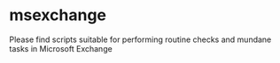 # msexchange

Please find scripts suitable for performing routine checks and mundane tasks in Microsoft Exchange

